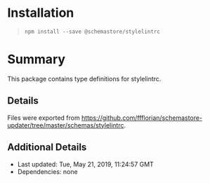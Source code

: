 # Installation
> `npm install --save @schemastore/stylelintrc`

# Summary
This package contains type definitions for stylelintrc.

## Details
Files were exported from https://github.com/ffflorian/schemastore-updater/tree/master/schemas/stylelintrc.

## Additional Details
* Last updated: Tue, May 21, 2019, 11:24:57 GMT
* Dependencies: none

